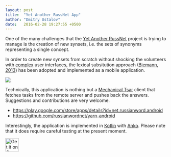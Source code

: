 ```yaml
---
layout: post
title:  "Yet Another RussNet App"
author: "Dmitry Ustalov"
date:   2016-02-28 19:27:55 +0500
---
```


One of the many challenges that the [Yet Another RussNet](https://russianword.net/en/) project is trying to manage is the creation of new synsets, i.e. the sets of synonyms representing a single concept.

In order to create new synsets from scratch without shocking the volunteers with [complex](https://nlpub.ru/File:YarnEditor4.png) user interfaces, the lexical subsitution approach ([Biemann, 2013](http://link.springer.com/article/10.1007/s10579-012-9180-5)) has been adopted and implemented as a mobile application.

<div style="max-width: 30em"><img class="pure-img" src="https://lh3.googleusercontent.com/VGafd9smfDZ-INzjpDMwwMNngjAgQjuQ5fmZ-7ayk4ZXjpEYalpUGT54EgqdoLYdJA=h900" /></div>

Technically, this application is nothing but a [Mechanical Tsar](/) client that fetches tasks from the remote server and pushes back the answers. Suggestions and contributions are very welcome.

* <https://play.google.com/store/apps/details?id=net.russianword.android>
* <https://github.com/russianwordnet/yarn-android>

Interestingly, the application is implemented in [Kotlin](https://kotlinlang.org/) with [Anko](https://github.com/Kotlin/anko). Please note that it does require careful testing at the present moment.

<a href="https://play.google.com/store/apps/details?id=net.russianword.android&utm_source=global_co&utm_medium=prtnr&utm_content=Mar2515&utm_campaign=PartBadge&pcampaignid=MKT-AC-global-none-all-co-pr-py-PartBadges-Oct1515-1"><img style="height: 3em" alt="Get it on Google Play" src="https://play.google.com/intl/en_us/badges/images/apps/en-play-badge-border.png" /></a>

